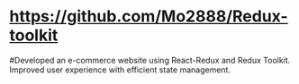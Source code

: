 #   https://github.com/Mo2888/Redux-toolkit

#Developed an e-commerce website using React-Redux and Redux Toolkit. 
Improved user experience with efficient state management.

